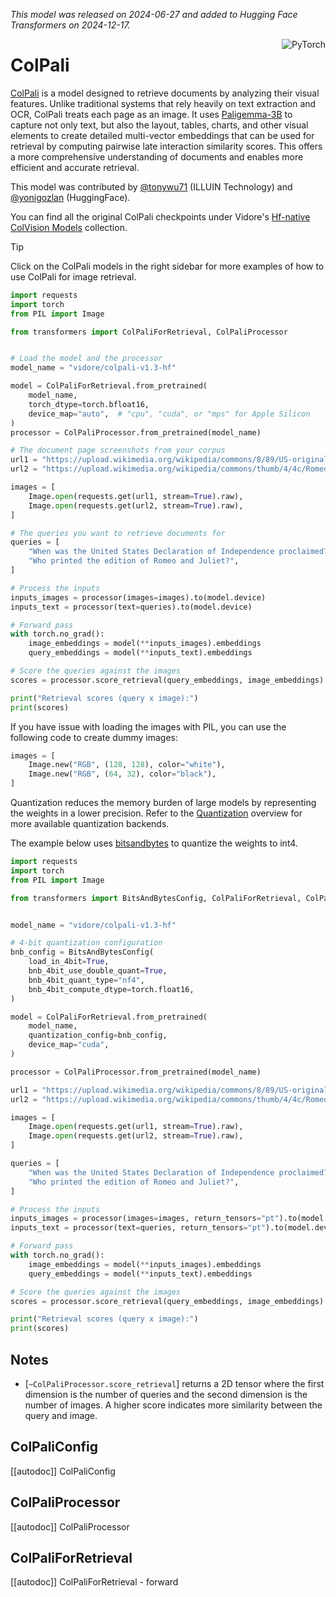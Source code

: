 <!--Copyright 2024 The HuggingFace Team. All rights reserved.
Licensed under the Apache License, Version 2.0 (the "License"); you may not use this file except in compliance with
the License. You may obtain a copy of the License at

http://www.apache.org/licenses/LICENSE-2.0

Unless required by applicable law or agreed to in writing, software distributed under the License is distributed on
an "AS IS" BASIS, WITHOUT WARRANTIES OR CONDITIONS OF ANY KIND, either express or implied. See the License for the
specific language governing permissions and limitations under the License.

⚠️ Note that this file is in Markdown but contains specific syntax for our doc-builder (similar to MDX) that may not be
rendered properly in your Markdown viewer.
-->
*This model was released on 2024-06-27 and added to Hugging Face Transformers on 2024-12-17.*

<div style="float: right;">
    <div class="flex flex-wrap space-x-1">
        <img alt="PyTorch" src="https://img.shields.io/badge/PyTorch-DE3412?style=flat&logo=pytorch&logoColor=white">
    </div>
</div>

# ColPali

[ColPali](https://huggingface.co/papers/2407.01449) is a model designed to retrieve documents by analyzing their visual features. Unlike traditional systems that rely heavily on text extraction and OCR, ColPali treats each page as an image. It uses [Paligemma-3B](./paligemma) to capture not only text, but also the layout, tables, charts, and other visual elements to create detailed multi-vector embeddings that can be used for retrieval by computing pairwise late interaction similarity scores. This offers a more comprehensive understanding of documents and enables more efficient and accurate retrieval.

This model was contributed by [@tonywu71](https://huggingface.co/tonywu71) (ILLUIN Technology) and [@yonigozlan](https://huggingface.co/yonigozlan) (HuggingFace).

You can find all the original ColPali checkpoints under Vidore's [Hf-native ColVision Models](https://huggingface.co/collections/vidore/hf-native-colvision-models-6755d68fc60a8553acaa96f7) collection.

> [!TIP]
> Click on the ColPali models in the right sidebar for more examples of how to use ColPali for image retrieval.

<hfoptions id="usage">
<hfoption id="image retrieval">

```python
import requests
import torch
from PIL import Image

from transformers import ColPaliForRetrieval, ColPaliProcessor


# Load the model and the processor
model_name = "vidore/colpali-v1.3-hf"

model = ColPaliForRetrieval.from_pretrained(
    model_name,
    torch_dtype=torch.bfloat16,
    device_map="auto",  # "cpu", "cuda", or "mps" for Apple Silicon
)
processor = ColPaliProcessor.from_pretrained(model_name)

# The document page screenshots from your corpus
url1 = "https://upload.wikimedia.org/wikipedia/commons/8/89/US-original-Declaration-1776.jpg"
url2 = "https://upload.wikimedia.org/wikipedia/commons/thumb/4/4c/Romeoandjuliet1597.jpg/500px-Romeoandjuliet1597.jpg"

images = [
    Image.open(requests.get(url1, stream=True).raw),
    Image.open(requests.get(url2, stream=True).raw),
]

# The queries you want to retrieve documents for
queries = [
    "When was the United States Declaration of Independence proclaimed?",
    "Who printed the edition of Romeo and Juliet?",
]

# Process the inputs
inputs_images = processor(images=images).to(model.device)
inputs_text = processor(text=queries).to(model.device)

# Forward pass
with torch.no_grad():
    image_embeddings = model(**inputs_images).embeddings
    query_embeddings = model(**inputs_text).embeddings

# Score the queries against the images
scores = processor.score_retrieval(query_embeddings, image_embeddings)

print("Retrieval scores (query x image):")
print(scores)
```

If you have issue with loading the images with PIL, you can use the following code to create dummy images:

```python
images = [
    Image.new("RGB", (128, 128), color="white"),
    Image.new("RGB", (64, 32), color="black"),
]
```

</hfoption>
</hfoptions>

Quantization reduces the memory burden of large models by representing the weights in a lower precision. Refer to the [Quantization](../quantization/overview) overview for more available quantization backends.

The example below uses [bitsandbytes](../quantization/bitsandbytes.md) to quantize the weights to int4.

```python
import requests
import torch
from PIL import Image

from transformers import BitsAndBytesConfig, ColPaliForRetrieval, ColPaliProcessor


model_name = "vidore/colpali-v1.3-hf"

# 4-bit quantization configuration
bnb_config = BitsAndBytesConfig(
    load_in_4bit=True,
    bnb_4bit_use_double_quant=True,
    bnb_4bit_quant_type="nf4",
    bnb_4bit_compute_dtype=torch.float16,
)

model = ColPaliForRetrieval.from_pretrained(
    model_name,
    quantization_config=bnb_config,
    device_map="cuda",
)

processor = ColPaliProcessor.from_pretrained(model_name)

url1 = "https://upload.wikimedia.org/wikipedia/commons/8/89/US-original-Declaration-1776.jpg"
url2 = "https://upload.wikimedia.org/wikipedia/commons/thumb/4/4c/Romeoandjuliet1597.jpg/500px-Romeoandjuliet1597.jpg"

images = [
    Image.open(requests.get(url1, stream=True).raw),
    Image.open(requests.get(url2, stream=True).raw),
]

queries = [
    "When was the United States Declaration of Independence proclaimed?",
    "Who printed the edition of Romeo and Juliet?",
]

# Process the inputs
inputs_images = processor(images=images, return_tensors="pt").to(model.device)
inputs_text = processor(text=queries, return_tensors="pt").to(model.device)

# Forward pass
with torch.no_grad():
    image_embeddings = model(**inputs_images).embeddings
    query_embeddings = model(**inputs_text).embeddings

# Score the queries against the images
scores = processor.score_retrieval(query_embeddings, image_embeddings)

print("Retrieval scores (query x image):")
print(scores)
```

## Notes

- [`~ColPaliProcessor.score_retrieval`] returns a 2D tensor where the first dimension is the number of queries and the second dimension is the number of images. A higher score indicates more similarity between the query and image.

## ColPaliConfig

[[autodoc]] ColPaliConfig

## ColPaliProcessor

[[autodoc]] ColPaliProcessor

## ColPaliForRetrieval

[[autodoc]] ColPaliForRetrieval
    - forward
